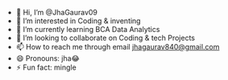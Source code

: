 - 👋 Hi, I’m @JhaGaurav09
- 👀 I’m interested in Coding & inventing 
- 🌱 I’m currently learning BCA Data Analytics 
- 💞️ I’m looking to collaborate on Coding & tech Projects 
- 📫 How to reach me through email jhagaurav840@gmail.com
- 😄 Pronouns: jha😂
- ⚡ Fun fact: mingle 

<!---
JhaGaurav09/JhaGaurav09 is a ✨ special ✨ repository because its `README.md` (this file) appears on your GitHub profile.
You can click the Preview link to take a look at your changes.
--->

